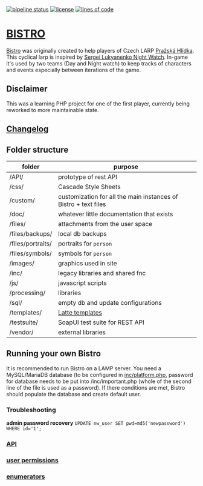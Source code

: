 [![pipeline status](https://gitlab.com/alembiq/bistro/badges/master/pipeline.svg)](https://gitlab.com/alembiq/bistro/commits/master)
[![license](https://img.shields.io/github/license/amberan/dhbistro.svg)](https://gitlab.com/alembiq/bistro/blob/master/LICENSE)
[![lines of code](https://tokei.rs/b1/github/amberan/dhbistro)](https://tokei.rs/b1/github/amberan/dhbistro)


# [BISTRO](https://gitlab.com/alembiq/bistro)

[Bistro](https://github.com/amberan/dhbistro/) was originally created to help players of Czech LARP [Pražská Hlídka](http://www.prazskahlidka.cz/). This cyclical larp is inspired by [Sergei Lukyanenko Night Watch](https://en.wikipedia.org/wiki/Night_Watch_(Lukyanenko_novel)).
In-game it's used by two teams (Day and Night watch) to keep tracks of characters and events especially between iterations of the game.

## Disclaimer
This was a learning PHP project for one of the first player, currently being reworked to more maintainable state.

## [Changelog](CHANGELOG.md)

## Folder structure

| folder            | purpose |
| ---               | --- |
| /API/             | prototype of rest API |
| /css/             | Cascade Style Sheets |
| /custom/          | customization for all the main instances of Bistro + text files |
| /doc/             | whatever little documentation that exists |
| /files/           | attachments from the user space |
| /files/backups/   | local db backups |
| /files/portraits/ | portraits for `person` |
| /files/symbols/   | symbols for `person` |
| /images/          | graphics used in site |
| /inc/             | legacy libraries and shared fnc |
| /js/              | javascript scripts |
| /processing/      | libraries |
| /sql/             | empty db and update configurations |
| /templates/       | [Latte templates](https://latte.nette.org/) |
| /testsuite/       | SoapUI test suite for REST API |
| /vendor/          | external libraries |

## Running your own Bistro

It is recommended to run Bistro on a LAMP server. You need a MySQL/MariaDB database (to be configured
in [inc/platform.php](https://gitlab.com/alembiq/bistro/raw/master/inc/platform.php), password for
database needs to be put into /inc/important.php (whole of the second line of the file is used as a
password).
If there conditions are met, Bistro should populate the database and create default user.

### Troubleshooting

**admin password recovery**
```UPDATE nw_user SET pwd=md5('newpassword') WHERE id='1';```

### [API](doc/api.md)

### [user permissions](doc/rights.md)

### [enumerators](doc/enums.md)

